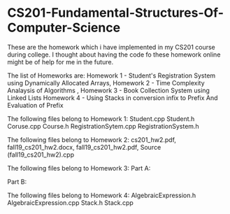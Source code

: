 # CS201-Fundamental-Structures-Of-Computer-Science
These are the homework which i have implemented in my CS201 course during college.
I thought about having the code fo these homework online might be of help for me in the future.


The list of Homeworks are:
Homework 1 - Student's Registration System using Dynamically Allocated Arrays, 
Homework 2 - Time Complexity Analaysis of Algorithms ,
Homework 3 - Book Collection System using Linked Lists
Homework 4 - Using Stacks in conversion infix to Prefix And Evaluation of Prefix


The following files belong to Homework 1:
Student.cpp
Student.h
Coruse.cpp
Course.h
RegistrationSytem.cpp
RegistrationSystem.h

The following files belong to Homework 2:
cs201_hw2.pdf, 
fall19_cs201_hw2.docx, 
fall19_cs201_hw2.pdf, 
Source (fall19_cs201_hw2).cpp

The following files belong to Homework 3:
Part A:

Part B:

The following files belong to Homework 4:
AlgebraicExpression.h
AlgebraicExpression.cpp
Stack.h
Stack.cpp
